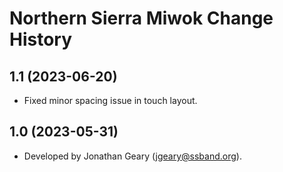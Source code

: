 Northern Sierra Miwok Change History
====================

1.1 (2023-06-20)
----------------
* Fixed minor spacing issue in touch layout.

1.0 (2023-05-31)
----------------
* Developed by Jonathan Geary (jgeary@ssband.org).
